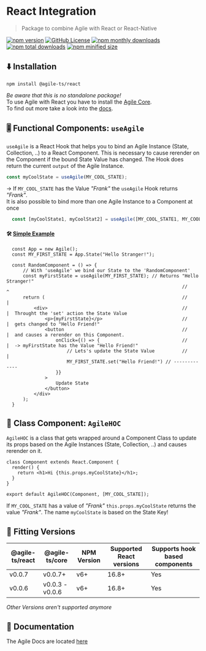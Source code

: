 # React Integration

> Package to combine Agile with React or React-Native

<a href="https://npm.im/@agile-ts/react">
  <img src="https://img.shields.io/npm/v/@agile-ts/react.svg" alt="npm version"></a>
 <a href="https://github.com/agile-ts/agile">
  <img src="https://img.shields.io/github/license/agile-ts/agile.svg" alt="GitHub License"></a>
<a href="https://npm.im/@agile-ts/react">
  <img src="https://img.shields.io/npm/dm/@agile-ts/react.svg" alt="npm monthly downloads"></a>
<a href="https://npm.im/@agile-ts/react">
  <img src="https://img.shields.io/npm/dt/@agile-ts/react.svg" alt="npm total downloads"></a>
<a href="https://npm.im/@agile-ts/react">
  <img src="https://img.shields.io/bundlephobia/min/@agile-ts/react.svg" alt="npm minified size"></a>
  
## ⬇️ Installation
```
npm install @agile-ts/react
```
_Be aware that this is no standalone package!_ <br />
To use Agile with React you have to install the [Agile Core](https://www.npmjs.com/package/@agile-ts/core). <br />
To find out more take a look into the [docs](https://www.agile-ts.org/docs).
    
## 🎚 Functional Components: `useAgile`
`useAgile` is a React Hook that helps you to bind an Agile Instance (State, Collection, ..) to a React Component.
This is necessary to cause rerender on the Component if the bound State Value has changed.
The Hook does return the current `output` of the Agile Instance.
```ts
const myCoolState = useAgile(MY_COOL_STATE); 
```
-> If `MY_COOL_STATE` has the Value _"Frank"_ the `useAgile` Hook returns _"Frank"_.
<br />
It is also possible to bind more than one Agile Instance to a Component at once
```ts
  const [myCoolState1, myCoolStat2] = useAgile([MY_COOL_STATE1, MY_COOL_STATE2]);
  ```

#### 🛠 [Simple Example](https://codesandbox.io/s/agilets-first-state-f12cz?file=/src/RandomComponent.js)
```tsx
  const App = new Agile();
  const MY_FIRST_STATE = App.State("Hello Stranger!");
  
  const RandomComponent = () => {
      // With 'useAgile' we bind our State to the 'RandomComponent'
      const myFirstState = useAgile(MY_FIRST_STATE); // Returns "Hello Stranger!"
                                                                //       ^
      return (                                                  //       |
          <div>                                                 //       |  Throught the 'set' action the State Value 
              <p>{myFirstState}</p>                             //       |  gets changed to "Hello Friend!" 
              <button                                           //       |  and causes a rerender on this Component.
                  onClick={() => {                              //       |  -> myFirstState has the Value "Hello Friend!"
                      // Lets's update the State Value          //       |
                      MY_FIRST_STATE.set("Hello Friend!") // -------------
                  }}
              >
                  Update State
              </button>
          </div>
      );
  }
```

## 🗿 Class Component: `AgileHOC`
`AgileHOC` is a class that gets wrapped around a Component Class to update its props
 based on the Agile Instances (State, Collection, ..) and causes rerender on it.
```tsx
class Component extends React.Component {
  render() {
    return <h1>Hi {this.props.myCoolState}</h1>;
  }
}

export default AgileHOC(Component, [MY_COOL_STATE]);
```
If `MY_COOL_STATE` has a value of _"Frank"_ `this.props.myCoolState` returns the value _"Frank"_.
The name `myCoolState` is based on the State Key!

## 🔑 Fitting Versions
| @agile-ts/react | @agile-ts/core          | NPM Version              | Supported React versions | Supports hook based components    |
| --------------- | ----------------------- | ------------------------ | -------------------------|---------------------------------- |
| v0.0.7          | v0.0.7+                 | v6+                      | 16.8+                    | Yes                               |
| v0.0.6          | v0.0.3 - v0.0.6         | v6+                      | 16.8+                    | Yes                               | 
_Other Versions aren't supported anymore_

## 📄 Documentation
The Agile Docs are located [here](https://agile-ts.org/docs/)
